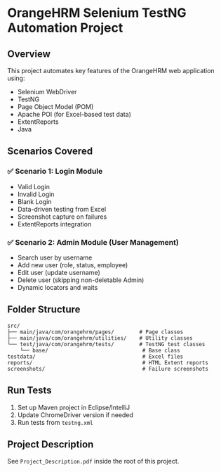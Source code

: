 
# OrangeHRM Selenium TestNG Automation Project

## Overview
This project automates key features of the OrangeHRM web application using:
- Selenium WebDriver
- TestNG
- Page Object Model (POM)
- Apache POI (for Excel-based test data)
- ExtentReports
- Java

## Scenarios Covered
### ✅ Scenario 1: Login Module
- Valid Login
- Invalid Login
- Blank Login
- Data-driven testing from Excel
- Screenshot capture on failures
- ExtentReports integration

### ✅ Scenario 2: Admin Module (User Management)
- Search user by username
- Add new user (role, status, employee)
- Edit user (update username)
- Delete user (skipping non-deletable Admin)
- Dynamic locators and waits

## Folder Structure
```
src/
├── main/java/com/orangehrm/pages/        # Page classes
├── main/java/com/orangehrm/utilities/    # Utility classes
└── test/java/com/orangehrm/tests/        # TestNG test classes
    └── base/                              # Base class
testdata/                                  # Excel files
reports/                                   # HTML Extent reports
screenshots/                               # Failure screenshots
```

## Run Tests
1. Set up Maven project in Eclipse/IntelliJ
2. Update ChromeDriver version if needed
3. Run tests from `testng.xml`

## Project Description
See `Project_Description.pdf` inside the root of this project.
